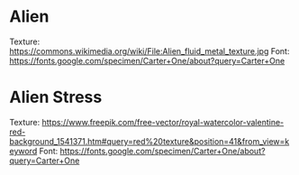 # Alien
Texture: https://commons.wikimedia.org/wiki/File:Alien_fluid_metal_texture.jpg
Font: https://fonts.google.com/specimen/Carter+One/about?query=Carter+One

# Alien Stress
Texture: https://www.freepik.com/free-vector/royal-watercolor-valentine-red-background_1541371.htm#query=red%20texture&position=41&from_view=keyword
Font: https://fonts.google.com/specimen/Carter+One/about?query=Carter+One